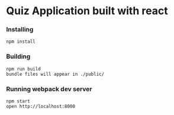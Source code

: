 # Quiz Application built with react



### Installing
```
npm install
```

### Building
```
npm run build
bundle files will appear in ./public/
```

### Running webpack dev server
```
npm start
open http://localhost:8000
```